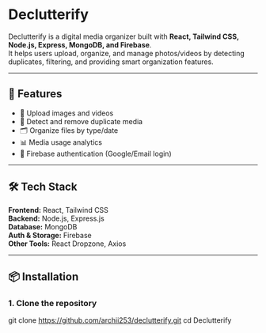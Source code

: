 # Declutterify

Declutterify is a digital media organizer built with **React, Tailwind CSS, Node.js, Express, MongoDB, and Firebase**.  
It helps users upload, organize, and manage photos/videos by detecting duplicates, filtering, and providing smart organization features.

---

## 🚀 Features
- 📂 Upload images and videos
- 🔎 Detect and remove duplicate media
- 🗂️ Organize files by type/date
- 📊 Media usage analytics
- 🔐 Firebase authentication (Google/Email login)

---

## 🛠️ Tech Stack
**Frontend:** React, Tailwind CSS  
**Backend:** Node.js, Express.js  
**Database:** MongoDB  
**Auth & Storage:** Firebase  
**Other Tools:** React Dropzone, Axios

---

## 📦 Installation

### 1. Clone the repository
git clone https://github.com/archii253/declutterify.git
cd Declutterify


